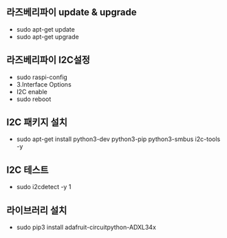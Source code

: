 ## 라즈베리파이 update & upgrade
  - sudo apt-get update
  - sudo apt-get upgrade

## 라즈베리파이 I2C설정
  - sudo raspi-config
  - 3.Interface Options
  - I2C enable
  - sudo reboot
  
## I2C 패키지 설치
  - sudo apt-get install python3-dev python3-pip python3-smbus i2c-tools -y

## I2C 테스트
  - sudo i2cdetect -y 1

## 라이브러리 설치
  - sudo pip3 install adafruit-circuitpython-ADXL34x

